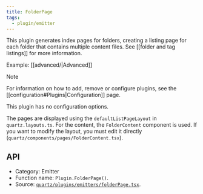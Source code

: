 ```yaml
---
title: FolderPage
tags:
  - plugin/emitter
---
```


This plugin generates index pages for folders, creating a listing page for each folder that contains multiple content files. See [[folder and tag listings]] for more information.

Example: [[advanced/|Advanced]]

> [!note]
> For information on how to add, remove or configure plugins, see the [[configuration#Plugins|Configuration]] page.

This plugin has no configuration options.

The pages are displayed using the `defaultListPageLayout` in `quartz.layouts.ts`. For the content, the `FolderContent` component is used. If you want to modify the layout, you must edit it directly (`quartz/components/pages/FolderContent.tsx`).

## API

- Category: Emitter
- Function name: `Plugin.FolderPage()`.
- Source: [`quartz/plugins/emitters/folderPage.tsx`](https://github.com/FreedomCraft-Network/quartz/blob/v4/quartz/plugins/emitters/folderPage.tsx).
